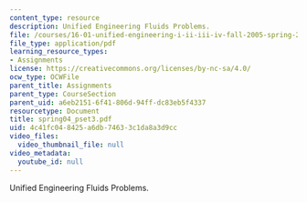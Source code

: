 ```yaml
---
content_type: resource
description: Unified Engineering Fluids Problems.
file: /courses/16-01-unified-engineering-i-ii-iii-iv-fall-2005-spring-2006/4c41fc048425a6db74633c1da8a3d9cc_spring04_pset3.pdf
file_type: application/pdf
learning_resource_types:
- Assignments
license: https://creativecommons.org/licenses/by-nc-sa/4.0/
ocw_type: OCWFile
parent_title: Assignments
parent_type: CourseSection
parent_uid: a6eb2151-6f41-806d-94ff-dc83eb5f4337
resourcetype: Document
title: spring04_pset3.pdf
uid: 4c41fc04-8425-a6db-7463-3c1da8a3d9cc
video_files:
  video_thumbnail_file: null
video_metadata:
  youtube_id: null
---
```

Unified Engineering Fluids Problems.